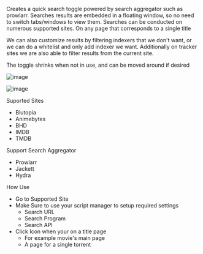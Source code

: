 Creates a quick search toggle powered by search aggregator such as prowlarr. Searches results are embedded in a floating window, so no need to switch tabs/windows to view them.  Searches can be conducted on numerous supported sites. On any page that corresponds to a single title

We can also customize results by filtering indexers that we don't want, or we can do a whitelist and only add indexer we want. Additionally on tracker sites we are also able to filter results from the current site. 

The toggle shrinks when not in use, and can be moved around if desired

![image](https://user-images.githubusercontent.com/109320934/197426136-949dd2fb-4888-4429-9dc6-7baeaa3f5a75.png)

![image](https://user-images.githubusercontent.com/109320934/197426193-855049f4-20a8-4314-b85a-11fff2af2489.png)


Suported Sites
* Blutopia
* Animebytes
* BHD
* IMDB
* TMDB

Support Search Aggregator
* Prowlarr
* Jackett
* Hydra

How Use
* Go to Supported Site
* Make Sure to use your script manager to setup required settings
  * Search URL
  * Search Program
  * Search API
 * Click Icon when your on a title page
    * For example movie's main page
    * A page for a single torrent
    





